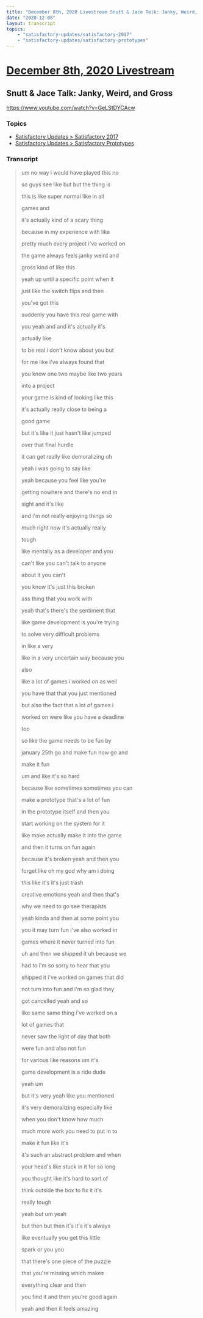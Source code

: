 ```yaml
---
title: "December 8th, 2020 Livestream Snutt & Jace Talk: Janky, Weird, and Gross"
date: "2020-12-08"
layout: transcript
topics:
    - "satisfactory-updates/satisfactory-2017"
    - "satisfactory-updates/satisfactory-prototypes"
---
```

# [December 8th, 2020 Livestream](../2020-12-08.md)
## Snutt & Jace Talk: Janky, Weird, and Gross
https://www.youtube.com/watch?v=GeLStDYCAcw

### Topics
* [Satisfactory Updates > Satisfactory 2017](../topics/satisfactory-updates/satisfactory-2017.md)
* [Satisfactory Updates > Satisfactory Prototypes](../topics/satisfactory-updates/satisfactory-prototypes.md)

### Transcript

> um no way i would have played this no
>
> so guys see like but but the thing is
>
> this is like super normal like in all
>
> games and
>
> it's actually kind of a scary thing
>
> because in my experience with like
>
> pretty much every project i've worked on
>
> the game always feels janky weird and
>
> gross kind of like this
>
> yeah up until a specific point when it
>
> just like the switch flips and then
>
> you've got this
>
> suddenly you have this real game with
>
> you yeah and and it's actually it's
>
> actually like
>
> to be real i don't know about you but
>
> for me like i've always found that
>
> you know one two maybe like two years
>
> into a project
>
> your game is kind of looking like this
>
> it's actually really close to being a
>
> good game
>
> but it's like it just hasn't like jumped
>
> over that final hurdle
>
> it can get really like demoralizing oh
>
> yeah i was going to say like
>
> yeah because you feel like you're
>
> getting nowhere and there's no end in
>
> sight and it's like
>
> and i'm not really enjoying things so
>
> much right now it's actually really
>
> tough
>
> like mentally as a developer and you
>
> can't like you can't talk to anyone
>
> about it you can't
>
> you know it's just this broken
>
> ass thing that you work with
>
> yeah that's there's the sentiment that
>
> like game development is you're trying
>
> to solve very difficult problems
>
> in like a very
>
> like in a very uncertain way because you
>
> also
>
> like a lot of games i worked on as well
>
> you have that that you just mentioned
>
> but also the fact that a lot of games i
>
> worked on were like you have a deadline
>
> too
>
> so like the game needs to be fun by
>
> january 25th go and make fun now go and
>
> make it fun
>
> um and like it's so hard
>
> because like sometimes sometimes you can
>
> make a prototype that's a lot of fun
>
> in the prototype itself and then you
>
> start working on the system for it
>
> like make actually make it into the game
>
> and then it turns on fun again
>
> because it's broken yeah and then you
>
> forget like oh my god why am i doing
>
> this like it's it's just trash
>
> creative emotions yeah and then that's
>
> why we need to go see therapists
>
> yeah kinda and then at some point you
>
> you it may turn fun i've also worked in
>
> games where it never turned into fun
>
> uh and then we shipped it uh because we
>
> had to i'm so sorry to hear that you
>
> shipped it i've worked on games that did
>
> not turn into fun and i'm so glad they
>
> got cancelled yeah and so
>
> like same same thing i've worked on a
>
> lot of games that
>
> never saw the light of day that both
>
> were fun and also not fun
>
> for various like reasons um it's
>
> game development is a ride dude
>
> yeah um
>
> but it's very yeah like you mentioned
>
> it's very demoralizing especially like
>
> when you don't know how much
>
> much more work you need to put in to
>
> make it fun like it's
>
> it's such an abstract problem and when
>
> your head's like stuck in it for so long
>
> you thought like it's hard to sort of
>
> think outside the box to fix it it's
>
> really tough
>
> yeah but um yeah
>
> but then but then it's it's it's always
>
> like eventually you get this little
>
> spark or you you
>
> that there's one piece of the puzzle
>
> that you're missing which makes
>
> everything clear and then
>
> you find it and then you're good again
>
> yeah and then it feels amazing
